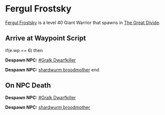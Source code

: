 # Fergul Frostsky



[Fergul Frostsky](/npc/118015) is a level 40 Giant Warrior that spawns in [The Great Divide](/zone/118).



## Arrive at Waypoint Script



if(e.wp == 6) then


**Despawn NPC:**  [\#Gralk Dwarfkiller](/npc/118012)


**Despawn NPC:**  [shardwurm broodmother](/npc/118040)
end



## On NPC Death



**Despawn NPC:**  [\#Gralk Dwarfkiller](/npc/118012)

**Despawn NPC:**  [shardwurm broodmother](/npc/118040)